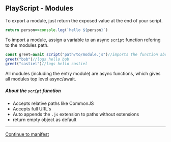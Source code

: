 PlayScript - Modules
---
To export a module, just return the exposed value at the end of your script.
```javascript
return person=>console.log(`hello ${person}`)
```
To import a module, assign a variable to an async `script` function refering to the modules path.
```javascript
const greet=await script("path/to/module.js")//imports the function above
greet("bob")//logs hello bob
greet("castiel")//logs hello castiel
```

All modules (including the entry module) are async functions, which gives all modules top level async/await.

##### About the `script` function
- Accepts relative paths like CommonJS 
- Accepts full URL's
- Auto appends the `.js` extension to paths without extensions
- return empty object as default

---
[Continue to manifest](./manifest.md)

